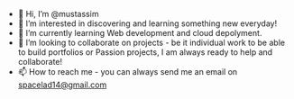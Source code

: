 - 👋 Hi, I’m @mustassim
- 👀 I’m interested in discovering and learning something new everyday!
- 🌱 I’m currently learning Web development and cloud depolyment. 
- 💞️ I’m looking to collaborate on projects - be it individual work to be able to build portfolios or Passion projects, I am always ready to help and collaborate!
- 📫 How to reach me - you can always send me an email on spacelad14@gmail.com 

<!---
mustaskhim/mustaskhim is a ✨ special ✨ repository because its `README.md` (this file) appears on your GitHub profile.
You can click the Preview link to take a look at your changes.
--->
